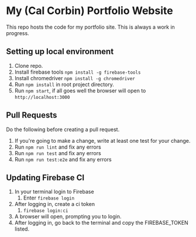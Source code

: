 
# My (Cal Corbin) Portfolio Website

This repo hosts the code for my portfolio site. This is always a work in progress.

## Setting up local environment

1. Clone repo.
2. Install firebase tools `npm install -g firebase-tools`
3. Install chromedriver `npm install -g chromedriver`
4. Run `npm install` in root project directory.
5. Run `npm start`, if all goes well the browser will open to `http://localhost:3000`

## Pull Requests

Do the following before creating a pull request.
1. If you're going to make a change, write at least one test for your change.
2. Run `npm run lint` and fix any errors
3. Run `npm run test` and fix any errors
4. Run `npm run test:e2e` and fix any errors

## Updating Firebase CI

1. In your terminal login to Firebase
   1. Enter `firebase login`
2. After logging in, create a ci token
   1. `firebase login:ci`
3. A browser will open, prompting you to login.
4. After logging in, go back to the terminal and copy the FIREBASE_TOKEN listed.
